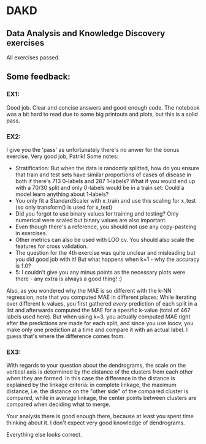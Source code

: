# DAKD
## Data Analysis and Knowledge Discovery exercises

All exercises passed. 

## Some feedback:

### EX1:</br> 	
Good job.  Clear and concise answers and good enough code. The notebook was a bit hard to read due to some big printouts and  plots, but this is a solid pass.

### EX2:</br>
I give you the 'pass' as unfortunately there's no anwer for the bonus exercise.  Very good job, Patrik!
Some notes:
- Stratification: But when the data is randomly splitted, how do you ensure that train and test sets have similar proportions of cases of disease in both if there's 713 0-labels and 287 1-labels? What if you would end up with a 70/30 split and only 0-labels would be in a train set: Could a model learn anything about 1-labels?
- You only fit a StandardScaler with x_train and use this scaling for x_test (so only transform() is used for x_test)
- Did you forgot to use binary values for training and testing? Only numerical were scaled but binary values are also important.
- Even though there's a reference, you should not use any copy-pasteing in exercises.
- Other metrics can also be used with LOO cv. You should also scale the features for cross validation.
- The question for the 4th exercise was quite unclear and misleading but you did good job with it! But what happens when k=1 - why the accuracy is 1.0?
- 5: I couldn't give you any minus points as the necessary plots were there - any extra is always a good thing! :)

Also, as you wondered why the MAE is so different with the k-NN regression, note that you computed MAE in different places: While iterating over different k-values, you first gathered _every_ prediction of each split in a list and afterwards computed the MAE for a spesific k-value (total of 467 labels used here). But when using k=3, you actually computed MAE right after the predictions are made for each split, and since you use loocv, you make only one prediction at a time and compare it with an actual label. I guess that's where the difference comes from.

### EX3:</br>

With regards to your question about the dendrograms, the scale on the vertical axis is determined by the distance of the clusters from each other when they are formed. In this case the difference in the distance is explained by the linkage criteria: in complete linkage, the maximum distance, i.e. the distance on the "other side" of the compared cluster is compared, while in average linkage, the center points between clusters are compared when deciding what to merge.

Your analysis there is good enough there, because at least you spent time thinking about it. I don't expect very good knowledge of dendrograms.

Everything else looks correct.
